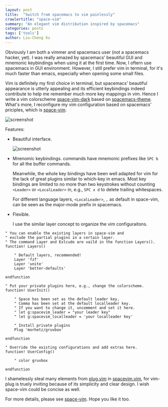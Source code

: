 ```yaml
---
layout: post
title:  "Switch from spacemacs to vim painlessly"
crawlertitle: "space-vim"
summary: "An elegant vim distribution inspired by spacemacs"
categories: posts
tags: ['tools']
author: Liu-Cheng Xu
---
```


Obviously I am both a vimmer and spacemacs user (not a spacemacs hacker, yet). I was really amazed by spacemacs' beautiful GUI and mnemonic keybindings when using it at the first time. Now, I oftern use spacemacs in GUI environment. However, I still prefer vim in terminal, for it's much faster than emacs, especially when opening some small files.

Vim is definitely my first choice in terminal, but spacemacs' beautiful appearance is utterly appealing and its efficient keybindings indeed contribute to help me remember much more key mappings in vim. Hence I write a vim colorscheme [space-vim-dark](https://github.com/liuchengxu/space-vim-dark) based on [spacemacs-theme](https://github.com/nashamri/spacemacs-theme). What's more, I reconfigure my vim configuration based on spacemacs' priciples, which is [space-vim](https://github.com/liuchengxu/space-vim).

![screenshot](https://raw.githubusercontent.com/liuchengxu/img/master/space-vim/space-vim-gui.png)

Features:

- Beautiful interface.

    ![screenshot](https://raw.githubusercontent.com/liuchengxu/img/master/space-vim/space-vim-cterm.png)

- Mnenomic keybindings.
    commands have mnemonic prefixes like `SPC b` for all the buffer commands.

    Meanwhile, the whole key bindings have been well adapted for vim for the lack of great plugins similar to which-key in emacs. Most key bindings are limited to no more than two keystrokes without counting `<Leader>` or `<LocalLeader>` in, e.g., `SPC x d` to delete trailing whitespaces.

    For different language layers, `<LocalLeader>`, `,` as default in space-vim, can be seen as the major-mode prefix in spacemacs.

- Flexible.

    I use the similar layer concept to organize the vim configuraitons.

```vim
" You can enable the existing layers in space-vim and
" exclude the partial plugins in a certain layer.
" The command Layer and Exlcude are vaild in the function Layers().
function! Layers()

    " Default layers, recommended!
    Layer 'fzf'
    Layer 'unite'
    Layer 'better-defaults'

endfunction

" Put your private plugins here, e.g., change the colorscheme.
function! UserInit()

    " Space has been set as the default leader key,
    " Comma has been set at the default localleader key.
    " If you want to change it, uncomment and set it here.
    " let g:spacevim_leader = "your leader key"
    " let g:spacevim_localleader = 'your localleader key'

    " Install private plugins
    Plug 'morhetz/gruvbox'

endfunction

" Override the existing configurations and add extras here.
function! UserConfig()

    " color gruvbox

endfunction
```

I shamelessly steal many elements from [plug.vim](https://github.com/junegunn/vim-plug/blob/master/plug.vim) in [spacevim.vim](https://github.com/liuchengxu/space-vim/blob/master/core/autoload/spacevim.vim), for vim-plug is truely inviting because of its simplicity and clear design. I wish space-vim could be concise as well.

For more details, please see [space-vim](https://github.com/liuchengxu/space-vim). Hope you like it too.
